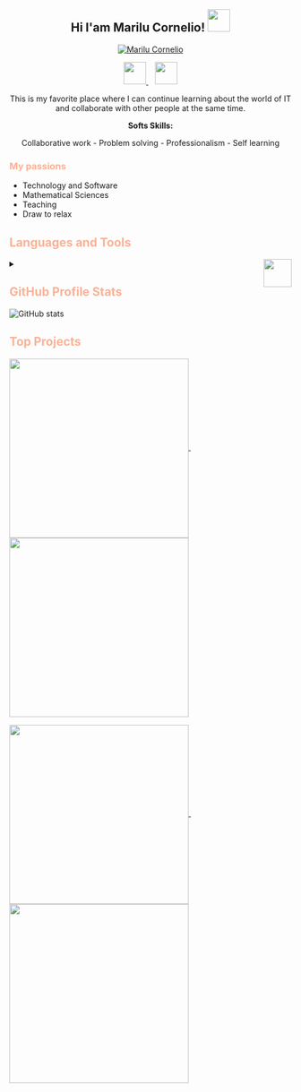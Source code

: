 <h2 align="center"> Hi I'am Marilu Cornelio!   <img  src="https://media.giphy.com/media/7uhrpnv9mibtyFHR0l/giphy.gif" width=40></img></h2>

<p align="center">
<a href="https://github.com/MariCornelio"><img src="https://readme-typing-svg.demolab.com?font=Fira+Code&pause=1000&color=FBB195&center=true&width=435&lines=Front-End+Developer+%26+Mathematician;Tech++%26+Research+Lover;Always+innovating+and+learning" alt="Marilu Cornelio" />
</a>
</p>
<!-- #FBB195FF -->
<p align="center">
<a href="https://www.linkedin.com/in/maricornelio/">
<img  src="https://res.cloudinary.com/assetsmari/image/upload/v1680750731/linkedinMariCornelio.png" width=40 ></img>
</a>
  &#8287;&#8287;
<a href="mailto:katherinacornelio@gmail.com?subject=Correo%20desde%20mi%20README&body=Hola%20Mari Cornelio,%20">
<img  src="https://res.cloudinary.com/assetsmari/image/upload/v1680749455/emailMariCornelio.png" width=40></img>
</a>
</p>

<p align="center">
This is my favorite place where I can continue learning about the world of IT and collaborate with other people at the same time.
</p>
<p align="center">
<b>Softs Skills:</b>
</p>
<p align="center">
Collaborative work - Problem solving - Professionalism - Self learning
</p>

<h3 style="color:#FBB195FF;">My passions</h3>

- Technology and Software
- Mathematical Sciences
- Teaching
- Draw to relax

<h2 style="color:#FBB195FF;">Languages and Tools</h2>
<details>
<summary>
<img align="right" src="https://media.giphy.com/media/v1.Y2lkPTc5MGI3NjExMDU3YzQzNzZlMzRiOTY4MmNlZTczMjhiMmMxYTgxOTU4MThmYmY0ZCZjdD1z/FOF8kogyNXMnU8aNT7/giphy.gif" width=50></img>
</summary>
<kbd>
<img src="https://res.cloudinary.com/assetsmari/image/upload/v1680751115/angularMariCornelio.svg" alt="Logo" width="35" height="35" >
</kbd>
<kbd>
<img src="https://res.cloudinary.com/assetsmari/image/upload/v1680751670/figmaMariCornelio.svg" alt="Logo" width="35" height="35">
</kbd>
<kbd>
<img src="https://res.cloudinary.com/assetsmari/image/upload/v1680751805/firebaseMariCornelio.svg" alt="Logo" width="35" height="35">
</kbd>
<kbd>
<img src="https://res.cloudinary.com/assetsmari/image/upload/v1680751806/gitMariCornelio.svg" alt="Logo" width="35" height="35">
</kbd>
<kbd>
<img src="https://res.cloudinary.com/assetsmari/image/upload/v1680752077/githubMariCornelio.svg" alt="Logo" width="35" height="35">
</kbd>
<kbd>
<img src="https://res.cloudinary.com/assetsmari/image/upload/v1680752077/npmjsMariCornelio.svg" alt="Logo" width="35" height="35">
</kbd>
<kbd>
<img src="https://res.cloudinary.com/assetsmari/image/upload/v1680752079/typescriptlangMariCornelio.svg" alt="Logo" width="35" height="35">
</kbd>
<kbd>
<img src="https://res.cloudinary.com/assetsmari/image/upload/v1680752079/CSSMariCornelio.svg" alt="Logo" width="35" height="35">
</kbd>
<kbd>
<img src="https://res.cloudinary.com/assetsmari/image/upload/v1680752559/htmlMariCornelio.svg" alt="Logo" width="35" height="35" >
</kbd>
<kbd>
<img src="https://res.cloudinary.com/assetsmari/image/upload/v1680752559/zoomMariCornelio.svg" alt="Logo" width="35" height="35">
</kbd>
<kbd>
<img src="https://res.cloudinary.com/assetsmari/image/upload/v1680752558/trelloMariCornelio.svg" alt="Logo" width="35" height="35">
</kbd>
<kbd>
<img src="https://res.cloudinary.com/assetsmari/image/upload/v1680752558/jsMariCornelio.png" alt="Logo" width="35" height="35">
</kbd>
<kbd>
<img src="https://res.cloudinary.com/assetsmari/image/upload/v1680752558/nodejsMariCornelio.svg" alt="Logo" width="35" height="35">
</kbd>
<kbd>
<img src="https://res.cloudinary.com/assetsmari/image/upload/v1680752559/textstudioMariCornelio.png" alt="Logo" width="35" height="35">
</kbd>
<kbd>
<img src="https://res.cloudinary.com/assetsmari/image/upload/v1680752558/markdownMariCornelio.png" alt="Logo" width="35" height="35">
</kbd>
<kbd>
<img src="https://res.cloudinary.com/assetsmari/image/upload/v1680752559/github-pagesMariCornelio.png" alt="Logo" width="35" height="35">
</kbd>
<kbd>
<img src="https://res.cloudinary.com/assetsmari/image/upload/v1680755443/gitbashMariCornelio.png" alt="Logo" width="35" height="35" style=>
</kbd>
<kbd>
<img src="https://res.cloudinary.com/assetsmari/image/upload/v1680755443/visualstudioMariCornelio.svg" alt="Logo" width="35" height="35" >
</kbd>
<kbd>
<img src="https://res.cloudinary.com/assetsmari/image/upload/v1680755442/insomniaMariCornelio.jpg" alt="Logo" width="35" height="35">
</kbd>
<kbd>
<img src="https://res.cloudinary.com/assetsmari/image/upload/v1680755443/meetMariCornelio.png" alt="Logo" width="35" height="35">
</kbd>
<kbd>
<img src="https://res.cloudinary.com/assetsmari/image/upload/v1680755443/matlabMariCornelio.png" alt="Logo" width="35" height="35">
</kbd>
<kbd>
<img src="https://res.cloudinary.com/assetsmari/image/upload/v1680755443/jestMariCornelio.svg" alt="Logo" width="35" height="35">
</kbd>
<kbd>
<img src="https://res.cloudinary.com/assetsmari/image/upload/v1680755443/jsonMariCornelio.svg" alt="Logo" width="35" height="35">
</kbd>
<kbd>
<img src="https://res.cloudinary.com/assetsmari/image/upload/v1680756132/atomMariCornelio.png" alt="Logo" width="35" height="35">
</kbd>
</details>
<h2 style="color:#FBB195FF;">GitHub Profile Stats</h2>

![ GitHub stats](https://github-readme-stats.vercel.app/api?username=MariCornelio&hide=contribs&show_icons=true&theme=dracula&title_color=D291BC&icon_color=FBB195FF)

<h2 style="color:#FBB195FF;"> Top Projects </h2>
<p align="left">
<a href="https://github.com/MariCornelio/DEV003-burger-queen-api-client">
  <img align="center" width=320  src="https://github-readme-stats.vercel.app/api/pin/?username=MariCornelio&repo=DEV003-burger-queen-api-client&show_icons=true&hide_border=true&theme=dracula&title_color=D291BC&icon_color=FBB195FF" />
</a>
  &#8287;&#8287;
<a href="https://github.com/MariCornelio/markdown-links">
  <img align="center" width=320 src="https://github-readme-stats.vercel.app/api/pin/?username=MariCornelio&repo=markdown-links&show_icons=true&hide_border=true&theme=dracula&title_color=D291BC&icon_color=FBB195FF" />
</a>
</p>
<p align="left">
<a href="https://github.com/MariCornelio/DEV003-social-network">
  <img align="center" width=320  src="https://github-readme-stats.vercel.app/api/pin/?username=MariCornelio&repo=DEV003-social-network&show_icons=true&hide_border=true&theme=dracula&title_color=D291BC&icon_color=FBB195FF" />
</a>
  &#8287;&#8287;
<a href="https://github.com/MariCornelio/dataLovers-SG-MF">
  <img align="center" width=320  src="https://github-readme-stats.vercel.app/api/pin/?username=MariCornelio&repo=dataLovers-SG-MF&show_icons=true&hide_border=true&theme=dracula&title_color=D291BC&icon_color=FBB195FF" />
</a>
</p>

<!-- ![Top Langs](https://github-readme-stats.vercel.app/api/top-langs/?username=MariCornelio&theme=dracula&title_color=D291BC&exclude_repo=curso-git.github.io,practica-git-main.github.io&layout=compact) -->
